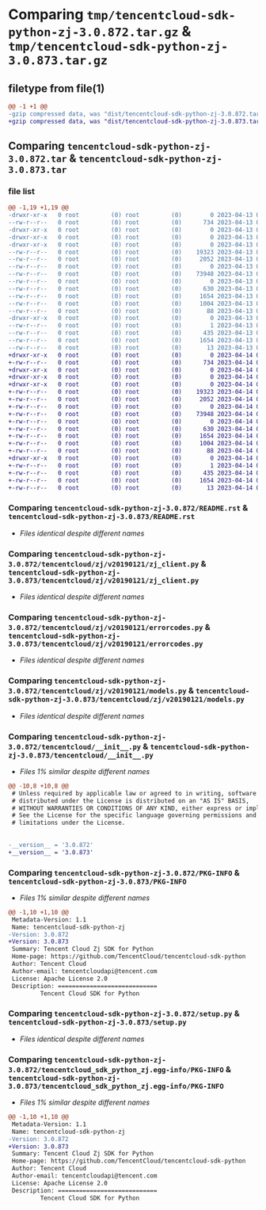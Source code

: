 # Comparing `tmp/tencentcloud-sdk-python-zj-3.0.872.tar.gz` & `tmp/tencentcloud-sdk-python-zj-3.0.873.tar.gz`

## filetype from file(1)

```diff
@@ -1 +1 @@
-gzip compressed data, was "dist/tencentcloud-sdk-python-zj-3.0.872.tar", last modified: Thu Apr 13 01:09:59 2023, max compression
+gzip compressed data, was "dist/tencentcloud-sdk-python-zj-3.0.873.tar", last modified: Fri Apr 14 01:03:15 2023, max compression
```

## Comparing `tencentcloud-sdk-python-zj-3.0.872.tar` & `tencentcloud-sdk-python-zj-3.0.873.tar`

### file list

```diff
@@ -1,19 +1,19 @@
-drwxr-xr-x   0 root         (0) root         (0)        0 2023-04-13 01:09:59.000000 tencentcloud-sdk-python-zj-3.0.872/
--rw-r--r--   0 root         (0) root         (0)      734 2023-04-13 01:09:59.000000 tencentcloud-sdk-python-zj-3.0.872/README.rst
-drwxr-xr-x   0 root         (0) root         (0)        0 2023-04-13 01:09:59.000000 tencentcloud-sdk-python-zj-3.0.872/tencentcloud/
-drwxr-xr-x   0 root         (0) root         (0)        0 2023-04-13 01:09:59.000000 tencentcloud-sdk-python-zj-3.0.872/tencentcloud/zj/
-drwxr-xr-x   0 root         (0) root         (0)        0 2023-04-13 01:09:59.000000 tencentcloud-sdk-python-zj-3.0.872/tencentcloud/zj/v20190121/
--rw-r--r--   0 root         (0) root         (0)    19323 2023-04-13 01:09:59.000000 tencentcloud-sdk-python-zj-3.0.872/tencentcloud/zj/v20190121/zj_client.py
--rw-r--r--   0 root         (0) root         (0)     2052 2023-04-13 01:09:59.000000 tencentcloud-sdk-python-zj-3.0.872/tencentcloud/zj/v20190121/errorcodes.py
--rw-r--r--   0 root         (0) root         (0)        0 2023-04-13 01:09:59.000000 tencentcloud-sdk-python-zj-3.0.872/tencentcloud/zj/v20190121/__init__.py
--rw-r--r--   0 root         (0) root         (0)    73948 2023-04-13 01:09:59.000000 tencentcloud-sdk-python-zj-3.0.872/tencentcloud/zj/v20190121/models.py
--rw-r--r--   0 root         (0) root         (0)        0 2023-04-13 01:09:59.000000 tencentcloud-sdk-python-zj-3.0.872/tencentcloud/zj/__init__.py
--rw-r--r--   0 root         (0) root         (0)      630 2023-04-13 01:09:59.000000 tencentcloud-sdk-python-zj-3.0.872/tencentcloud/__init__.py
--rw-r--r--   0 root         (0) root         (0)     1654 2023-04-13 01:09:59.000000 tencentcloud-sdk-python-zj-3.0.872/PKG-INFO
--rw-r--r--   0 root         (0) root         (0)     1004 2023-04-13 01:09:59.000000 tencentcloud-sdk-python-zj-3.0.872/setup.py
--rw-r--r--   0 root         (0) root         (0)       88 2023-04-13 01:09:59.000000 tencentcloud-sdk-python-zj-3.0.872/setup.cfg
-drwxr-xr-x   0 root         (0) root         (0)        0 2023-04-13 01:09:59.000000 tencentcloud-sdk-python-zj-3.0.872/tencentcloud_sdk_python_zj.egg-info/
--rw-r--r--   0 root         (0) root         (0)        1 2023-04-13 01:09:59.000000 tencentcloud-sdk-python-zj-3.0.872/tencentcloud_sdk_python_zj.egg-info/dependency_links.txt
--rw-r--r--   0 root         (0) root         (0)      435 2023-04-13 01:09:59.000000 tencentcloud-sdk-python-zj-3.0.872/tencentcloud_sdk_python_zj.egg-info/SOURCES.txt
--rw-r--r--   0 root         (0) root         (0)     1654 2023-04-13 01:09:59.000000 tencentcloud-sdk-python-zj-3.0.872/tencentcloud_sdk_python_zj.egg-info/PKG-INFO
--rw-r--r--   0 root         (0) root         (0)       13 2023-04-13 01:09:59.000000 tencentcloud-sdk-python-zj-3.0.872/tencentcloud_sdk_python_zj.egg-info/top_level.txt
+drwxr-xr-x   0 root         (0) root         (0)        0 2023-04-14 01:03:15.000000 tencentcloud-sdk-python-zj-3.0.873/
+-rw-r--r--   0 root         (0) root         (0)      734 2023-04-14 01:03:15.000000 tencentcloud-sdk-python-zj-3.0.873/README.rst
+drwxr-xr-x   0 root         (0) root         (0)        0 2023-04-14 01:03:15.000000 tencentcloud-sdk-python-zj-3.0.873/tencentcloud/
+drwxr-xr-x   0 root         (0) root         (0)        0 2023-04-14 01:03:15.000000 tencentcloud-sdk-python-zj-3.0.873/tencentcloud/zj/
+drwxr-xr-x   0 root         (0) root         (0)        0 2023-04-14 01:03:15.000000 tencentcloud-sdk-python-zj-3.0.873/tencentcloud/zj/v20190121/
+-rw-r--r--   0 root         (0) root         (0)    19323 2023-04-14 01:03:15.000000 tencentcloud-sdk-python-zj-3.0.873/tencentcloud/zj/v20190121/zj_client.py
+-rw-r--r--   0 root         (0) root         (0)     2052 2023-04-14 01:03:15.000000 tencentcloud-sdk-python-zj-3.0.873/tencentcloud/zj/v20190121/errorcodes.py
+-rw-r--r--   0 root         (0) root         (0)        0 2023-04-14 01:03:15.000000 tencentcloud-sdk-python-zj-3.0.873/tencentcloud/zj/v20190121/__init__.py
+-rw-r--r--   0 root         (0) root         (0)    73948 2023-04-14 01:03:15.000000 tencentcloud-sdk-python-zj-3.0.873/tencentcloud/zj/v20190121/models.py
+-rw-r--r--   0 root         (0) root         (0)        0 2023-04-14 01:03:15.000000 tencentcloud-sdk-python-zj-3.0.873/tencentcloud/zj/__init__.py
+-rw-r--r--   0 root         (0) root         (0)      630 2023-04-14 01:03:15.000000 tencentcloud-sdk-python-zj-3.0.873/tencentcloud/__init__.py
+-rw-r--r--   0 root         (0) root         (0)     1654 2023-04-14 01:03:15.000000 tencentcloud-sdk-python-zj-3.0.873/PKG-INFO
+-rw-r--r--   0 root         (0) root         (0)     1004 2023-04-14 01:03:15.000000 tencentcloud-sdk-python-zj-3.0.873/setup.py
+-rw-r--r--   0 root         (0) root         (0)       88 2023-04-14 01:03:15.000000 tencentcloud-sdk-python-zj-3.0.873/setup.cfg
+drwxr-xr-x   0 root         (0) root         (0)        0 2023-04-14 01:03:15.000000 tencentcloud-sdk-python-zj-3.0.873/tencentcloud_sdk_python_zj.egg-info/
+-rw-r--r--   0 root         (0) root         (0)        1 2023-04-14 01:03:15.000000 tencentcloud-sdk-python-zj-3.0.873/tencentcloud_sdk_python_zj.egg-info/dependency_links.txt
+-rw-r--r--   0 root         (0) root         (0)      435 2023-04-14 01:03:15.000000 tencentcloud-sdk-python-zj-3.0.873/tencentcloud_sdk_python_zj.egg-info/SOURCES.txt
+-rw-r--r--   0 root         (0) root         (0)     1654 2023-04-14 01:03:15.000000 tencentcloud-sdk-python-zj-3.0.873/tencentcloud_sdk_python_zj.egg-info/PKG-INFO
+-rw-r--r--   0 root         (0) root         (0)       13 2023-04-14 01:03:15.000000 tencentcloud-sdk-python-zj-3.0.873/tencentcloud_sdk_python_zj.egg-info/top_level.txt
```

### Comparing `tencentcloud-sdk-python-zj-3.0.872/README.rst` & `tencentcloud-sdk-python-zj-3.0.873/README.rst`

 * *Files identical despite different names*

### Comparing `tencentcloud-sdk-python-zj-3.0.872/tencentcloud/zj/v20190121/zj_client.py` & `tencentcloud-sdk-python-zj-3.0.873/tencentcloud/zj/v20190121/zj_client.py`

 * *Files identical despite different names*

### Comparing `tencentcloud-sdk-python-zj-3.0.872/tencentcloud/zj/v20190121/errorcodes.py` & `tencentcloud-sdk-python-zj-3.0.873/tencentcloud/zj/v20190121/errorcodes.py`

 * *Files identical despite different names*

### Comparing `tencentcloud-sdk-python-zj-3.0.872/tencentcloud/zj/v20190121/models.py` & `tencentcloud-sdk-python-zj-3.0.873/tencentcloud/zj/v20190121/models.py`

 * *Files identical despite different names*

### Comparing `tencentcloud-sdk-python-zj-3.0.872/tencentcloud/__init__.py` & `tencentcloud-sdk-python-zj-3.0.873/tencentcloud/__init__.py`

 * *Files 1% similar despite different names*

```diff
@@ -10,8 +10,8 @@
 # Unless required by applicable law or agreed to in writing, software
 # distributed under the License is distributed on an "AS IS" BASIS,
 # WITHOUT WARRANTIES OR CONDITIONS OF ANY KIND, either express or implied.
 # See the License for the specific language governing permissions and
 # limitations under the License.
 
 
-__version__ = '3.0.872'
+__version__ = '3.0.873'
```

### Comparing `tencentcloud-sdk-python-zj-3.0.872/PKG-INFO` & `tencentcloud-sdk-python-zj-3.0.873/PKG-INFO`

 * *Files 1% similar despite different names*

```diff
@@ -1,10 +1,10 @@
 Metadata-Version: 1.1
 Name: tencentcloud-sdk-python-zj
-Version: 3.0.872
+Version: 3.0.873
 Summary: Tencent Cloud Zj SDK for Python
 Home-page: https://github.com/TencentCloud/tencentcloud-sdk-python
 Author: Tencent Cloud
 Author-email: tencentcloudapi@tencent.com
 License: Apache License 2.0
 Description: ============================
         Tencent Cloud SDK for Python
```

### Comparing `tencentcloud-sdk-python-zj-3.0.872/setup.py` & `tencentcloud-sdk-python-zj-3.0.873/setup.py`

 * *Files identical despite different names*

### Comparing `tencentcloud-sdk-python-zj-3.0.872/tencentcloud_sdk_python_zj.egg-info/PKG-INFO` & `tencentcloud-sdk-python-zj-3.0.873/tencentcloud_sdk_python_zj.egg-info/PKG-INFO`

 * *Files 1% similar despite different names*

```diff
@@ -1,10 +1,10 @@
 Metadata-Version: 1.1
 Name: tencentcloud-sdk-python-zj
-Version: 3.0.872
+Version: 3.0.873
 Summary: Tencent Cloud Zj SDK for Python
 Home-page: https://github.com/TencentCloud/tencentcloud-sdk-python
 Author: Tencent Cloud
 Author-email: tencentcloudapi@tencent.com
 License: Apache License 2.0
 Description: ============================
         Tencent Cloud SDK for Python
```

